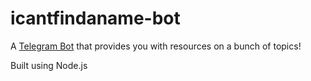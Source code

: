 # icantfindaname-bot
 
A <a href="https://t.me/icantfindaname_bot">Telegram Bot</a> that provides you with resources on a bunch of topics!

Built using Node.js

